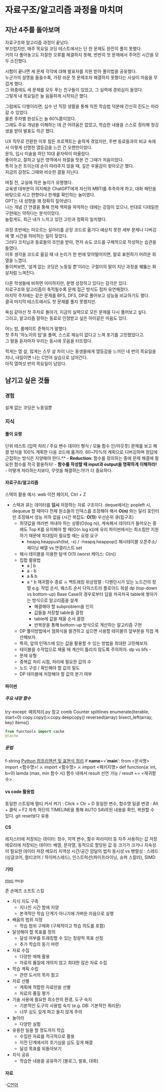 # 자료구조/알고리즘 과정을 마치며

## 지난 4주를 돌아보며

자료구조와 알고리즘 과정이 끝났다.  
부끄럽지만, 매주 목요일 코딩 테스트에서는 단 한 문제도 완전히 풀지 못했다.  
거의 다 풀어놓고도 자잘한 오류를 해결하지 못해, 번번히 첫 문제에서 주어진 시간을 모두 소진했다.

시험이 끝나면 세 문제 각각에 대해 발표자를 지원 받아 풀이법을 공유했다.  
누군가의 설명을 들을수록, 가장 쉬운 첫 문제조차 해결하지 못했다는 사실이 마음을 무겁게 했다.  
그 와중에도 세 문제를 모두 푸는 친구들이 있었고, 그 실력에 경외심이 들었다.  
그렇게 내 목요일은 늘 음울하게 시작되곤 했다.  

그럼에도 다행이라면, 십수 년 직장 생활을 통해 익힌 학습법 덕분에 간신히 진도는 따라갈 수 있었다.  
물론 주차별 완성도는 늘 60%쯤이었다.  
그래도 주요 개념을 이해하는 데 큰 어려움은 없었고, 학습한 내용을 스스로 정리해 청강생을 받아 발표도 하곤 했다.  

UX 직무로 전환한 이후 힘든 프로젝트는 숱하게 겪었지만, 주변 동료들과의 비교 속에서 이렇게 선명한 열등감을 느낀 건 오랜만이었다.  
문득, 입시 미술을 하던 10대 끝자락이 떠올랐다.  
좋아하고, 잘하고 싶은 영역에서 좌절을 맛본 건 그때가 처음이었다.  
특히 눈은 트이는데 손이 따라주지 않을 때, 깊은 우울감이 찾아오곤 했다.  
지금의 감정도 그때와 비슷한 결을 지닌다.  

며칠 전, 교실에 작은 놀이가 유행했다.  
교육생 대부분이 의지해온 ChatGPT에게 자신의 MBTI를 추측하게 하고, 대화 패턴을 바탕으로 사고 편향이나 한계를 확인하는 놀이였다.  
GPT는 내 성향을 꽤 정확히 짚어냈다.  
나는 개념 간 연결을 통해 전체 맥락을 파악하는 데에는 강점이 있으나, 반대로 디테일한 구현에는 약하다는 분석이었다.  
놀랍게도, 최근 내가 느끼고 있던 고민과 정확히 일치했다.  

과정 초반에는 떠오르는 실마리를 곧장 코드로 옮기다 예상치 못한 세부 문제나 디버깅에 몇 시간을 허비하는 일이 잦았다.  
그러다 코치님과 동료들의 조언을 받아, 먼저 슈도 코드를 구체적으로 작성하는 습관을 들였다.  
이후 생각을 코드로 옮길 때 내 논리가 한 번에 맞아떨어지면, 말로 표현하기 어려운 희열을 느꼈다.  
돌이켜보면, '설계 없는 코딩은 노동일 뿐'이라는 구철이의 말이 지난 과정을 꿰뚫는 화살처럼 느껴진다.  

다른 학생들에 비하면 미미하지만, 분명 성장하고 있다는 감각은 있다.  
자료구조와 알고리즘이 축적될수록 문제 접근 방식도 점차 유연해졌다.  
마지막 주차에는 같은 문제를 BFS, DFS, DP로 풀어보고 성능을 비교하기도 했다.  
결국 마지막 테스트에서도 첫 문제를 풀지 못했지만.

욕심 같아선 첫 주차로 돌아가, 지금의 실력으로 모든 문제를 다시 풀어보고 싶다.  
그리고, 알고리즘 잘하는 동료로 인정받고 싶은 아이같은 마음도 있다.  

어느 밤, 룸메이트 준혁이가 말했다.  
첫 주차 '하노이의 탑'을 풀며, 스스로 재능이 없다고 느껴 포기를 고민했었다고.  
그 말을 듣자마자 우리는 동시에 웃음을 터뜨렸다.  

적게는 열 살, 많게는 스무 살 차이 나는 동생들에게 열등감을 느끼던 네 번의 목요일을 지나, 내일이면 나는 C언어 실습으로 넘어간다.  
아직 열여섯 번의 목요일이 남았다.  

## 남기고 싶은 것들


### 경험
설계 없는 코딩은 노동일뿐


### 지식

#### 풀이 요령
단위 테스트 (입력 처리 / 주요 변수 데이터 형식 / 모듈 함수 인/아웃풋)
문제를 보고 해결 방식을 100% 계획한 다음 코드에 옮겨라. 60~70%의 계획으로 디버깅하며 정답에 근접하는 방식은 지양해야 한다.**
    - **Reduction**: 함수를 정의하는 중에 문제 해결에 필요한 함수를 적극 활용하자! 
    - **함수를 작성할 때 input과 output을 명확하게 이해하라!**
        - 어떻게 처리하는지보다, 무엇을 해결하는가!가 더 중요하다.


#### 자료구조/알고리즘
스택의 활용 예시: web 이전 페이지, Ctrl + Z
- 스택과 큐는 데이터를 **임시** 저장하는 자료 구조이다.
deque에서는 popleft 시, dequeue 할 때마다 전체 원소들의 인덱스를 조정해야 해서 **O(n)** 와는 달리 포인터만 조정돼서 성능 저하 없음 (시간 복잡도: **O(1)**)
우선순위 큐(힙구조)
    - 최댓값을 여러번 꺼내야 하는 상황(O(log n)), 계속해서 데이터가 들어오는 중에도 Top K를 유지해야 할 때(O(n log k))에 유리
파이썬에서는 최소힙만 지원하기 때문에 최대힙이 필요할 때는 요령 요구
        - heapq.heappush(list, -x) / -heapq.heappop()
해시테이블 오픈주소/체이닝
배열 vs 연결리스트
set
    - 해시 테이블을 이용한 탐색 O(1) (worst 케이스: O(n))
    - 집합 활용법
        - a | b
        - a - b
        - a & b
        - a ^ b
재귀함수 종료 ⚔️ 백트래킹
위상정렬 : 디펜던시가 있는 노드간의 정렬 e.g. 작업 순서, 퀘스트 순서
다익스트라
플로이드 워셜
dp (top-down vs bottom-up)
Base Case의 경우로부터 답을 차곡차곡 table에 쌓아가는 방식으로 알고리즘을 설계
            - 해결해야 할 subproblem을 인지
            - 값들을 저장할 table을 결정
            - table에 값을 채울 순서 결정
            - 반복문을 통해 bottom-up 방식으로 계산하는 알고리즘 구현
    - DP 풀이방법에서 점화식을 발견하고 싶으면 사용할 테이블의 앞부분을 직접 계산해보자.
    - 특히, 앞의 인덱스에 있는 값을 활용할 수 있는 방법을 최대한 고민해보자.
    - 테이블을 수작업으로 채울 때 계산이 틀리지 않도록 주의하자.
dp vs bfs - 
    - 문제 유형
    - 중복값 처리 시점, 처리에 필요한 값의 수
    - 노드 구성 / 확인해야 할 값의 밀도        
    - DP 테이블에 저장해야 할 값의 분기 여부



#### 파이썬 
##### 주요 내장 함수
try-except: 예외처리.py 참고
comb
Counter
splitlines
enumerate(iterable, start=0)
copy.copy()⚔️copy.deepcopy() 
reversed(array)
bisect_left(array, key)
items()
```python
from functools import cache 
@cache
```

##### 문법
f-string
[Python 컴프리헨션 및 표현식 정리](https://unused.tistory.com/207) 
if __name__=='__main__':
from <문서명> import <함수명>! ⚔️ import <함수명> ⚔️ import <패키지명>
def function(a: int, b=0)
lamda (max, min 함수 시)
함수 내에서 result 선언 가능 / result += <재귀함수>


#### vs code 활용법
동일한 스트링에 멀티 커서 켜기 : Click > Ctr + D
동일한 변수, 함수명 일괄 변경 : Alt + 클릭 > F2
좌측 하단의 TIMELINE을 통해 AUTO SAVE된 내용을 확인, 복원할 수 있다. git reset보다 유용


#### CS
레지스터에 저장되는 데이터: 정수, 지역 변수, 함수 파라미터 등 자주 사용하는 값 저장
메모리에 저장되는 데이터: 배열, 문자열, 동적으로 할당된 값 등 크기가 크거나 지속성이 필요한 데이터 저장
메모리 지역성 시간/공간
암달의 법칙
동시성 vs 병렬성 : 스레드(싱글코어, 멀티코어 / 하이퍼스레드), 인스트럭션(파이프라이닝, 슈퍼 스칼라), SIMD 


#### 기타
[mvc](https://github.com/kftjungle-8th-307-week1-team6/jungle-for-tomorrow)
mcp

존 손메즈 소프트 스킬
- 지식 지도 구축
    - 지나친 시간 할애 지양
    - 본격적인 학습 단계가 아니기에 가벼운 마음으로 실행
- 배움의 범위 지정
    - 학습 범위 구체화 (구체적이고 학습 의도를 포함)    
- 달성해야 할 목표를 정의
    - 달성 여부를 트래킹할 수 있는 정량적 목표 선정
    - 추가 학습의 동기 마련
- 자료 수집
    - 다양한 매체 활용
    - 자료의 품질에 개의치 않고 최대한 많은 자료 수집
- 학습 계획 수립
    - 관련 도서의 목차 참고
- 자료 선별
    - 계획에 적합한 자료만을 선별
    - 자료의 품질 평가
- 기술 사용에 필요한 최소한의 환경, 도구 숙지
    - 기본적인 도구의 사용법 숙지 (e.g. DB: 기본적인 쿼리문)
    - 너무 심도 깊게 파고 들지 않게 주의
- 놀아라
    - 다양한 실험
- 유용한 일을 할 정도까지 학습
    - 수집한 자료를 적극적으로 활용
    - 이전 단계에서의 호기심을 심도 깊게 해결
    - 달성 목표를 되돌아보기
- 지식 공유
    - 학습한 내용을 공유하기 (블로그, 발표, 대화)

#### 자료
-[C언어](https://www.tcpschool.com/c/intro)
